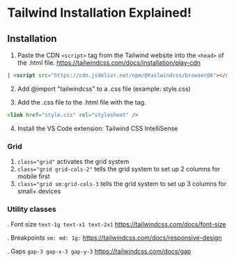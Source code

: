 # Tailwind Installation Explained!

## Installation

1. Paste the CDN `<script>` tag from the Tailwind website into the `<head>` of the .html file. 
https://tailwindcss.com/docs/installation/play-cdn
```html
| <script src="https://cdn.jsdelivr.net/npm/@tailwindcss/browser@4"></script>
```

2. Add @import "tailwindcss" to a .css file (example: style.css)

3. Add the .css file to the .html file with the <link> tag.
```html
<link href="style.css" rel="stylesheet" />
```

4. Install the VS Code extension: Tailwind CSS IntelliSense

### Grid

1. `class="grid"` activates the grid system
2. `class="grid grid-cols-2"` tells the grid system to set up 2 columns for mobile first
3. `class="grid sm:grid-cols-3` tells the grid system to set up 3 columns for small+ devices

### Utility classes

. Font size `text-1g text-x1 text-2x1` https://tailwindcss.com/docs/font-size

. Breakpoints `sm: md: 1g:` https://tailwindcss.com/docs/responsive-design

. Gaps `gap-3 gap-x-3 gap-y-3` https://tailwindcss.com/docs/gap